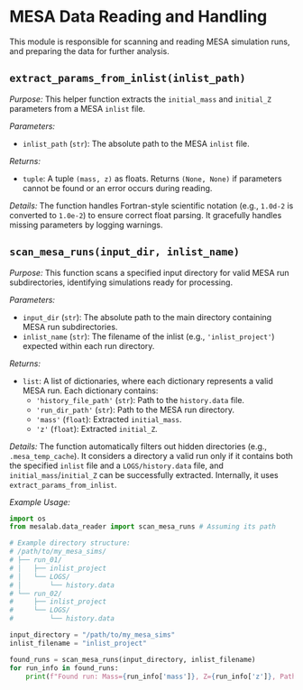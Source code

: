 # MESA Data Reading and Handling

This module is responsible for scanning and reading MESA simulation runs, and
preparing the data for further analysis.

## `extract_params_from_inlist(inlist_path)`

*Purpose:* This helper function extracts the `initial_mass` and `initial_Z` parameters from a MESA `inlist` file.

*Parameters:*
* `inlist_path` (`str`): The absolute path to the MESA `inlist` file.

*Returns:*
* `tuple`: A tuple `(mass, z)` as floats. Returns `(None, None)` if parameters cannot be found or an error occurs during reading.

*Details:*
The function handles Fortran-style scientific notation (e.g., `1.0d-2` is converted to `1.0e-2`) to ensure correct float parsing. It gracefully handles missing parameters by logging warnings.

## `scan_mesa_runs(input_dir, inlist_name)`

*Purpose:* This function scans a specified input directory for valid MESA run subdirectories, identifying simulations ready for processing.

*Parameters:*
* `input_dir` (`str`): The absolute path to the main directory containing MESA run subdirectories.
* `inlist_name` (`str`): The filename of the inlist (e.g., `'inlist_project'`) expected within each run directory.

*Returns:*
* `list`: A list of dictionaries, where each dictionary represents a valid MESA run. Each dictionary contains:
    * `'history_file_path'` (`str`): Path to the `history.data` file.
    * `'run_dir_path'` (`str`): Path to the MESA run directory.
    * `'mass'` (`float`): Extracted `initial_mass`.
    * `'z'` (`float`): Extracted `initial_Z`.

*Details:*
The function automatically filters out hidden directories (e.g., `.mesa_temp_cache`). It considers a directory a valid run only if it contains both the specified `inlist` file and a `LOGS/history.data` file, and `initial_mass`/`initial_Z` can be successfully extracted. Internally, it uses `extract_params_from_inlist`.

*Example Usage:*
```python
import os
from mesalab.data_reader import scan_mesa_runs # Assuming its path

# Example directory structure:
# /path/to/my_mesa_sims/
# ├── run_01/
# │   ├── inlist_project
# │   └── LOGS/
# │       └── history.data
# └── run_02/
#     ├── inlist_project
#     └── LOGS/
#         └── history.data

input_directory = "/path/to/my_mesa_sims"
inlist_filename = "inlist_project"

found_runs = scan_mesa_runs(input_directory, inlist_filename)
for run_info in found_runs:
    print(f"Found run: Mass={run_info['mass']}, Z={run_info['z']}, Path={run_info['run_dir_path']}")

